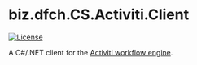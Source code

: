 # biz.dfch.CS.Activiti.Client
[![License](https://img.shields.io/badge/license-Apache%20License%202.0-blue.svg)](https://github.com/dfensgmbh/biz.dfch.CS.Activiti.Client/blob/master/LICENSE)

A C#/.NET client for the [Activiti workflow engine](http://activiti.org/).
